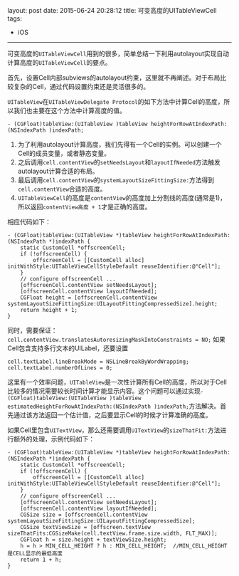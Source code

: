 layout: post
date: 2015-06-24 20:28:12
title: 可变高度的UITableViewCell
tags: 
- iOS
---

可变高度的`UITableViewCell`用到的很多，简单总结一下利用autolayout实现自动计算高度的`UITableViewCell`的要点。

首先，设置Cell内部subviews的autolayout约束，这里就不再阐述。对于布局比较复杂的Cell，通过代码设置约束还是灵活很多的。

`UITableView`在`UITableViewDelegate Protocol`的如下方法中计算Cell的高度，所以我们也主要在这个方法中计算高度的值。
```objc
- (CGFloat)tableView:(UITableView )tableView heightForRowAtIndexPath:(NSIndexPath )indexPath;
```
1. 为了利用autolayout计算高度，我们先得有一个Cell的实例。可以创建一个Cell的成员变量，或者静态变量。
2. 之后调用`cell.contentView`的`setNeedsLayout`和`layoutIfNeeded`方法触发autolayout计算合适的布局。
3. 最后调用`cell.contentView`的`systemLayoutSizeFittingSize:`方法得到`cell.contentView`合适的高度。
4. `UITableViewCell`的高度是`contentView`的高度加上分割线的高度(通常是1)，所以返回`contentView高度 + 1`才是正确的高度。

相应代码如下：
```objc
- (CGFloat)tableView:(UITableView *)tableView heightForRowAtIndexPath:(NSIndexPath *)indexPath { 
    static CustomCell *offscreenCell; 
    if (!offscreenCell) { 
        offscreenCell = [[CustomCell alloc] initWithStyle:UITableViewCellStyleDefault reuseIdentifier:@"Cell"]; 
    } 
    // configure offscreenCell ... 
    [offscreenCell.contentView setNeedsLayout]; 
    [offscreenCell.contentView layoutIfNeeded]; 
    CGFloat height = [offscreenCell.contentView systemLayoutSizeFittingSize:UILayoutFittingCompressedSize].height; 
    return height + 1; 
}
```
同时，需要保证：`cell.contentView.translatesAutoresizingMaskIntoConstraints = NO;`
如果Cell包含支持多行文本的UILabel，还要设置
```objc
cell.textLabel.lineBreakMode = NSLineBreakByWordWrapping;
cell.textLabel.numberOfLines = 0;
```
这里有一个效率问题，`UITableView`是一次性计算所有Cell的高度，所以对于Cell比较多的情况需要较长时间计算才能显示内容。这个问题可以通过实现`- (CGFloat)tableView:(UITableView )tableView estimatedHeightForRowAtIndexPath:(NSIndexPath )indexPath;`方法解决。首先通过该方法返回一个估计值，之后要显示Cell的时候才计算准确的高度。

如果Cell里包含`UITextView`，那么还需要调用`UITextView`的`sizeThatFit:`方法进行额外的处理，示例代码如下：
```objc
- (CGFloat)tableView:(UITableView *)tableView heightForRowAtIndexPath:(NSIndexPath *)indexPath {
    static CustomCell *offscreenCell; 
    if (!offscreenCell) { 
        offscreenCell = [[CustomCell alloc] initWithStyle:UITableViewCellStyleDefault reuseIdentifier:@"Cell"]; 
    } 
    // configure offscreenCell ... 
    [offscreenCell.contentView setNeedsLayout]; 
    [offscreenCell.contentView layoutIfNeeded]; 
    CGSize size = [offscreenCell.contentView systemLayoutSizeFittingSize:UILayoutFittingCompressedSize];
    CGSize textViewSize = [offscreen.textView sizeThatFits:CGSizeMake(cell.textView.frame.size.width, FLT_MAX)];
    CGFloat h = size.height + textViewSize.height;
    h = h > MIN_CELL_HEIGHT ? h : MIN_CELL_HEIGHT;  //MIN_CELL_HEIGHT是CELL显示的最低高度
    return 1 + h;
}
```